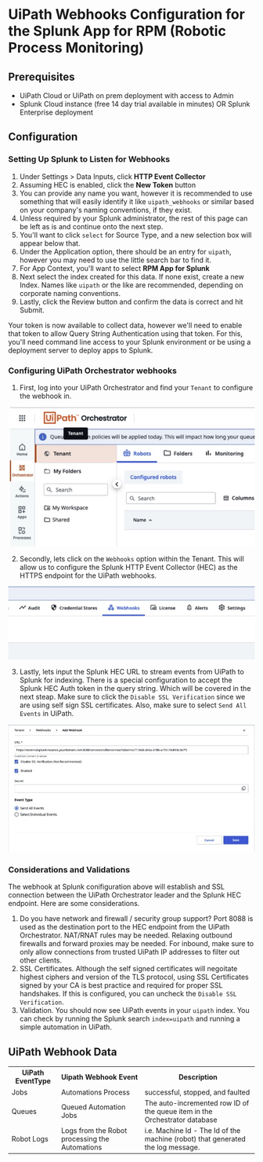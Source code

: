 # UiPath Webhooks Configuration for the Splunk App for RPM (Robotic Process Monitoring)

## Prerequisites

- UiPath Cloud or UiPath on prem deployment with access to Admin
- Splunk Cloud instance (free 14 day trial available in minutes) OR Splunk Enterprise deployment

## Configuration

### Setting Up Splunk to Listen for Webhooks
1. Under Settings > Data Inputs, click **HTTP Event Collector**
1. Assuming HEC is enabled, click the **New Token** button
1. You can provide any name you want, however it is recommended to use something that will easily identify it like `uipath_webhooks` or similar based on your company's naming conventions, if they exist.
1. Unless required by your Splunk administrator, the rest of this page can be left as is and continue onto the next step.
1. You'll want to click `select` for Source Type, and a new selection box will appear below that.
1. Under the Application option, there should be an entry for `uipath`, however you may need to use the little search bar to find it.
1. For App Context, you'll want to select **RPM App for Splunk**</li>
1. Next select the index created for this data. If none exist, create a new Index. Names like `uipath` or the like are recommended, depending on corporate naming conventions.
1. Lastly, click the Review button and confirm the data is correct and hit Submit.

Your token is now available to collect data, however we'll need to enable that token to allow Query String Authentication using that token. For this, you'll need command line access to your Splunk environment or be using a deployment server to deploy apps to Splunk.

### Configuring UiPath Orchestrator webhooks

1. First, log into your UiPath Orchestrator and find your `Tenant` to configure the webhook in.

![UiPath Tenant](./images/webhook_images/uipath_tenant_1.jpg)

2. Secondly, lets click on the `Webhooks` option within the Tenant.  This will allow us to configure the Splunk HTTP Event Collector (HEC) as the HTTPS endpoint for the UiPath webhooks.

![UiPath Webhooks](./images/webhook_images/uipath_webhooks_2.jpg)

3. Lastly, lets input the Splunk HEC URL to stream events from UiPath to Splunk for indexing.  There is a special configuration to accept the Splunk HEC Auth token in the query string.  Which will be covered in the next steap.  Make sure to click the `Disable SSL Verification` since we are using self sign SSL certificates.  Also, make sure to select `Send All Events` in UiPath.

![UiPath Webhooks](./images/webhook_images/uipath_webhook_hec.jpg)

### Considerations and Validations ###

The webhook at Splunk conifiguration above will establish and SSL connection between the UiPath Orchestrator leader and the Splunk HEC endpoint.  Here are some considerations.

1. Do you have network and firewall / security group support?  Port 8088 is used as the destination port to the HEC endpoint from the UiPath Orchestrator.  NAT/RNAT rules may be needed.  Relaxing outbound firewalls and forward proxies may be needed.  For inbound, make sure to only allow connections from trusted UiPath IP addresses to filter out other clients.
2. SSL Certificates.  Although the self signed certificates will negoitate highest ciphers and version of the TLS protocol, using SSL Certificates signed by your CA is best practice and required for proper SSL handshakes.  If this is configured, you can uncheck the `Disable SSL Verification`.  
3. Validation.  You should now see UiPath events in your `uipath` index.  You can check by running the Splunk search `index=uipath` and running a simple automation in UiPath.

## UiPath Webhook Data
<table>
<tr>
<th>UiPath EventType</th>
<th>Uipath Webhook Event</th>
<th>Description</th>
</tr>
<tr>
<td>Jobs</td>
<td>Automations Process</td>
<td>successful, stopped, and faulted</td>
</tr>
<tr>
<td>Queues</td>
<td>Queued Automation Jobs</td>
<td>The auto-incremented row ID of the queue item in the Orchestrator database</td>
</tr>
<tr>
<td>Robot Logs</td>
<td>Logs from the Robot processing the Automations</td>
<td>i.e. Machine Id - The Id of the machine (robot) that generated the log message.</td>
</tr>
</table>
